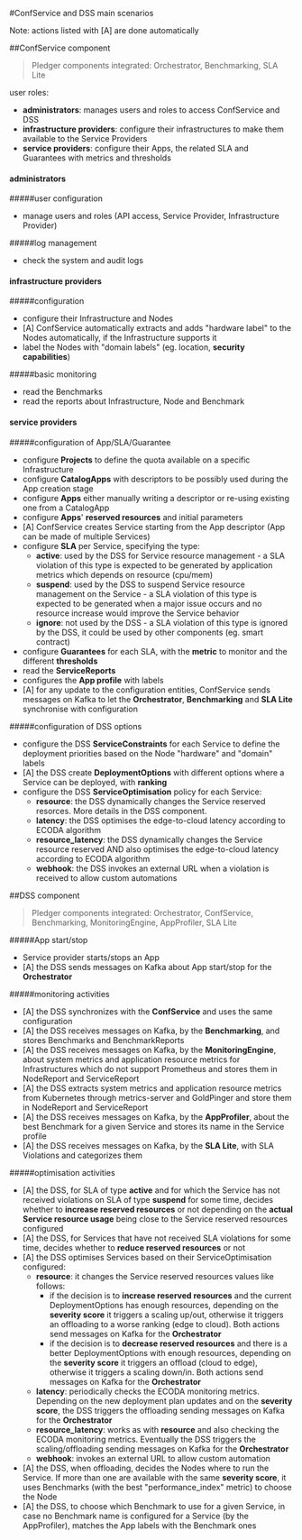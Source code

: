 #ConfService and DSS main scenarios

Note: actions listed with [A] are done automatically

##ConfService component
>Pledger components integrated: Orchestrator, Benchmarking, SLA Lite


user roles:
- **administrators**: manages users and roles to access ConfService and DSS
- **infrastructure providers**: configure their infrastructures to make them available to the Service Providers
- **service providers**: configure their Apps, the related SLA and Guarantees with metrics and thresholds

#### administrators
#####user configuration
- manage users and roles (API access, Service Provider, Infrastructure Provider)

#####log management
- check the system and audit logs

#### infrastructure providers
#####configuration
- configure their Infrastructure and Nodes 
- [A] ConfService automatically extracts and adds "hardware label" to the Nodes automatically, if the Infrastructure supports it
- label the Nodes with "domain labels" (eg. location, **security capabilities**)

#####basic monitoring
- read the Benchmarks
- read the reports about Infrastructure, Node and Benchmark

#### service providers

#####configuration of App/SLA/Guarantee

- configure **Projects** to define the quota available on a specific Infrastructure
- configure **CatalogApps** with descriptors to be possibly used during the App creation stage
- configure **Apps** either manually writing a descriptor or re-using existing one from a CatalogApp
- configure **Apps**' **reserved resources** and initial parameters
- [A] ConfService creates Service starting from the App descriptor (App can be made of multiple Services)
- configure **SLA** per Service, specifying the type: 
    - **active**: used by the DSS for Service resource management - a SLA violation of this type is expected to be generated by application metrics which depends on resource (cpu/mem)
    - **suspend**: used by the DSS to suspend Service resource management on the Service - a SLA violation of this type is expected to be generated when a major issue occurs and no resource increase would improve the Service behavior
    - **ignore**: not used by the DSS - a SLA violation of this type is ignored by the DSS, it could be used by other components (eg. smart contract)
- configure **Guarantees** for each SLA, with the **metric** to monitor and the different **thresholds** 
- read the **ServiceReports**
- configures the **App profile** with labels
- [A] for any update to the configuration entities, ConfService sends messages on Kafka to let the **Orchestrator**, **Benchmarking** and **SLA Lite** synchronise with configuration

#####configuration of DSS options

- configure the DSS **ServiceConstraints** for each Service to define the deployment priorities based on the Node "hardware" and "domain" labels
- [A] the DSS create **DeploymentOptions** with different options where a Service can be deployed, with **ranking**
- configure the DSS **ServiceOptimisation** policy for each Service:
    - **resource**: the DSS dynamically changes the Service reserved resorces. More details in the DSS component.
    - **latency**: the DSS optimises the edge-to-cloud latency according to ECODA algorithm
    - **resource_latency**: the DSS dynamically changes the Service resource reserved AND also optimises the edge-to-cloud latency according to ECODA algorithm 
    - **webhook**: the DSS invokes an external URL when a violation is received to allow custom automations


##DSS component

>Pledger components integrated: Orchestrator, ConfService, Benchmarking, MonitoringEngine, AppProfiler, SLA Lite
   
#####App start/stop

- Service provider starts/stops an App
- [A] the DSS sends messages on Kafka about App start/stop for the **Orchestrator**

#####monitoring activities
- [A] the DSS synchronizes with the **ConfService** and uses the same configuration
- [A] the DSS receives messages on Kafka, by the **Benchmarking**, and stores Benchmarks and BenchmarkReports
- [A] the DSS receives messages on Kafka, by the **MonitoringEngine**, about system metrics and application resource metrics for Infrastructures which do not support Prometheus and stores them in NodeReport and ServiceReport
- [A] the DSS extracts system metrics and application resource metrics from Kubernetes through metrics-server and GoldPinger and store them in NodeReport and ServiceReport
- [A] the DSS receives messages on Kafka, by the **AppProfiler**, about the best Benchmark for a given Service and stores its name in the Service profile 
- [A] the DSS receives messages on Kafka, by the **SLA Lite**, with SLA Violations and categorizes them


#####optimisation activities
- [A] the DSS, for SLA of type **active** and for which the Service has not received violations on SLA of type **suspend** for some time, decides whether to **increase reserved resources** or not depending on the **actual Service resource usage** being close to the Service reserved resources configured
- [A] the DSS, for Services that have not received SLA violations for some time, decides whether to **reduce reserved resources** or not
- [A] the DSS optimises Services based on their ServiceOptimisation configured:
    - **resource**: it changes the Service reserved resources values like follows: 
       - if the decision is to **increase reserved resources** and the current DeploymentOptions has enough resources, depending on the **severity score** it triggers a scaling up/out, otherwise it triggers an offloading to a worse ranking (edge to cloud). Both actions send messages on Kafka for the **Orchestrator**
       - if the decision is to **decrease reserved resources** and there is a better DeploymentOptions with enough resources, depending on the **severity score** it triggers an offload (cloud to edge), otherwise it triggers a scaling down/in. Both actions send messages on Kafka for the **Orchestrator**
    - **latency**: periodically checks the ECODA monitoring metrics. Depending on the new deployment plan updates and on the **severity score**, the DSS triggers the offloading sending messages on Kafka for the **Orchestrator**
    - **resource_latency**: works as with **resource** and also checking the ECODA monitoring metrics. Eventually the DSS triggers the scaling/offloading sending messages on Kafka for the **Orchestrator**
    - **webhook**: invokes an external URL to allow custom automation
- [A] the DSS, when offloading, decides the Nodes where to run the Service. If more than one are available with the same **severity score**, it uses Benchmarks (with the best "performance_index" metric) to choose the Node
- [A] the DSS, to choose which Benchmark to use for a given Service, in case no Benchmark name is configured for a Service (by the AppProfiler), matches the App labels with the Benchmark ones





